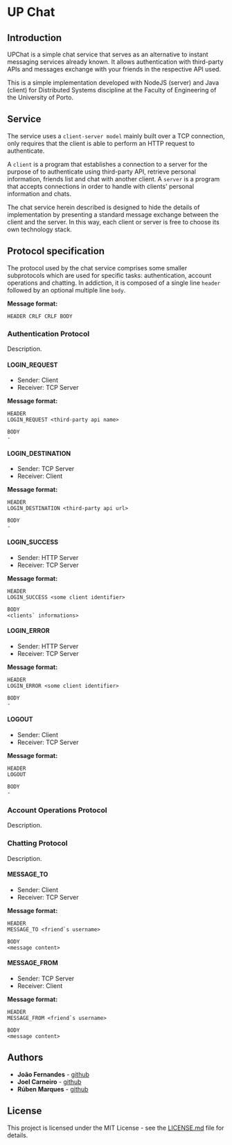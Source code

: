 # UP Chat

## Introduction

UPChat is a simple chat service that serves as an alternative to instant messaging services already known. It allows authentication with third-party APIs and messages exchange with your friends in the respective API used.

This is a simple implementation developed with NodeJS (server) and Java (client) for Distributed Systems discipline at the Faculty of Engineering of the University of Porto.

## Service

The service uses a `client-server model` mainly built over a TCP connection, only requires that the client is able to perform an HTTP request to authenticate.

A `client` is a program that establishes a connection to a server for the purpose of to authenticate using third-party API, retrieve personal information, friends list and chat with another client. A `server` is a program that accepts connections in order to handle with clients' personal information and chats.

The chat service herein described is designed to hide the details of implementation by presenting a standard message exchange between the client and the server. In this way, each client or server is free to choose its own technology stack.

## Protocol specification

The protocol used by the chat service comprises some smaller subprotocols which are used for specific tasks: authentication, account operations and chatting. In addiction, it is composed of a single line `header` followed by an optional multiple line `body`.

**Message format:**
```
HEADER CRLF CRLF BODY
```

### Authentication Protocol

Description.

#### LOGIN_REQUEST

* Sender:   Client
* Receiver: TCP Server

**Message format:**
```
HEADER
LOGIN_REQUEST <third-party api name>

BODY
-
```

#### LOGIN_DESTINATION

* Sender:   TCP Server
* Receiver: Client

**Message format:**
```
HEADER
LOGIN_DESTINATION <third-party api url>

BODY
-
```

#### LOGIN_SUCCESS

* Sender:   HTTP Server
* Receiver: TCP Server

**Message format:**
```
HEADER
LOGIN_SUCCESS <some client identifier>

BODY
<clients` informations>
```

#### LOGIN_ERROR

* Sender:   HTTP Server
* Receiver: TCP Server

**Message format:**
```
HEADER
LOGIN_ERROR <some client identifier>

BODY
-
```

#### LOGOUT

* Sender:   Client
* Receiver: TCP Server

**Message format:**
```
HEADER
LOGOUT

BODY
-
```

### Account Operations Protocol

Description.

### Chatting Protocol

Description.

#### MESSAGE_TO

* Sender:   Client
* Receiver: TCP Server

**Message format:**
```
HEADER
MESSAGE_TO <friend`s username>

BODY
<message content>
```

#### MESSAGE_FROM

* Sender:   TCP Server
* Receiver: Client

**Message format:**
```
HEADER
MESSAGE_FROM <friend`s username>

BODY
<message content>
```

## Authors

* **João Fernandes** - [github](https://github.com/ojoaofernandes)
* **Joel Carneiro** - [github](https://github.com/jolasman)
* **Rúben Marques** - [github](https://github.com/zabrn)

## License

This project is licensed under the MIT License - see the [LICENSE.md](LICENSE.md) file for details.
